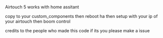 Airtouch 5 works with home assitant

copy to your custom_components then reboot ha then setup with your ip of your airtouch then boom control 


credits to the people who made this code if its you please make a issue
